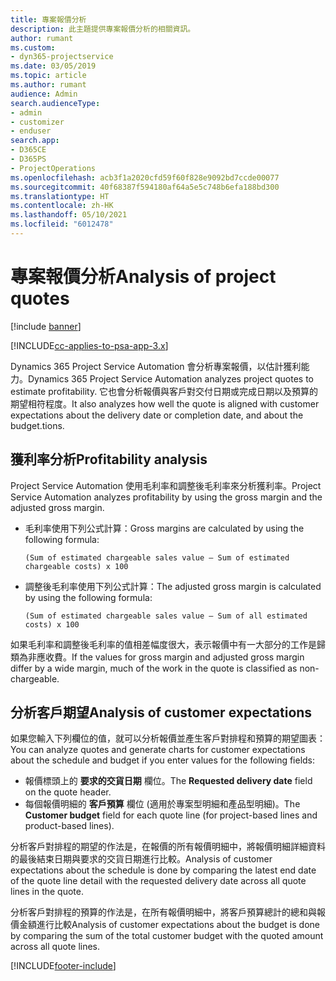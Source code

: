```yaml
---
title: 專案報價分析
description: 此主題提供專案報價分析的相關資訊。
author: rumant
ms.custom:
- dyn365-projectservice
ms.date: 03/05/2019
ms.topic: article
ms.author: rumant
audience: Admin
search.audienceType:
- admin
- customizer
- enduser
search.app:
- D365CE
- D365PS
- ProjectOperations
ms.openlocfilehash: acb3f1a2020cfd59f60f828e9092bd7ccde00077
ms.sourcegitcommit: 40f68387f594180af64a5e5c748b6efa188bd300
ms.translationtype: HT
ms.contentlocale: zh-HK
ms.lasthandoff: 05/10/2021
ms.locfileid: "6012478"
---
```

# <a name="analysis-of-project-quotes"></a><span data-ttu-id="c3909-103">專案報價分析</span><span class="sxs-lookup"><span data-stu-id="c3909-103">Analysis of project quotes</span></span>

[!include [banner](../includes/psa-now-project-operations.md)]

[!INCLUDE[cc-applies-to-psa-app-3.x](../includes/cc-applies-to-psa-app-3x.md)]

<span data-ttu-id="c3909-104">Dynamics 365 Project Service Automation 會分析專案報價，以估計獲利能力。</span><span class="sxs-lookup"><span data-stu-id="c3909-104">Dynamics 365 Project Service Automation analyzes project quotes to estimate profitability.</span></span> <span data-ttu-id="c3909-105">它也會分析報價與客戶對交付日期或完成日期以及預算的期望相符程度。</span><span class="sxs-lookup"><span data-stu-id="c3909-105">It also analyzes how well the quote is aligned with customer expectations about the delivery date or completion date, and about the budget.tions.</span></span>

## <a name="profitability-analysis"></a><span data-ttu-id="c3909-106">獲利率分析</span><span class="sxs-lookup"><span data-stu-id="c3909-106">Profitability analysis</span></span>

<span data-ttu-id="c3909-107">Project Service Automation 使用毛利率和調整後毛利率來分析獲利率。</span><span class="sxs-lookup"><span data-stu-id="c3909-107">Project Service Automation analyzes profitability by using the gross margin and the adjusted gross margin.</span></span>

- <span data-ttu-id="c3909-108">毛利率使用下列公式計算：</span><span class="sxs-lookup"><span data-stu-id="c3909-108">Gross margins are calculated by using the following formula:</span></span>

  `
    (Sum of estimated chargeable sales value – Sum of estimated chargeable costs) x 100
  `
- <span data-ttu-id="c3909-109">調整後毛利率使用下列公式計算：</span><span class="sxs-lookup"><span data-stu-id="c3909-109">The adjusted gross margin is calculated by using the following formula:</span></span>

  `
    (Sum of estimated chargeable sales value – Sum of all estimated costs) x 100
  `

<span data-ttu-id="c3909-110">如果毛利率和調整後毛利率的值相差幅度很大，表示報價中有一大部分的工作是歸類為非應收費。</span><span class="sxs-lookup"><span data-stu-id="c3909-110">If the values for gross margin and adjusted gross margin differ by a wide margin, much of the work in the quote is classified as non-chargeable.</span></span>

## <a name="analysis-of-customer-expectations"></a><span data-ttu-id="c3909-111">分析客戶期望</span><span class="sxs-lookup"><span data-stu-id="c3909-111">Analysis of customer expectations</span></span>

<span data-ttu-id="c3909-112">如果您輸入下列欄位的值，就可以分析報價並產生客戶對排程和預算的期望圖表：</span><span class="sxs-lookup"><span data-stu-id="c3909-112">You can analyze quotes and generate charts for customer expectations about the schedule and budget if you enter values for the following fields:</span></span>

- <span data-ttu-id="c3909-113">報價標頭上的 **要求的交貨日期** 欄位。</span><span class="sxs-lookup"><span data-stu-id="c3909-113">The **Requested delivery date** field on the quote header.</span></span>
- <span data-ttu-id="c3909-114">每個報價明細的 **客戶預算** 欄位 (適用於專案型明細和產品型明細)。</span><span class="sxs-lookup"><span data-stu-id="c3909-114">The **Customer budget** field for each quote line (for project-based lines and product-based lines).</span></span>

<span data-ttu-id="c3909-115">分析客戶對排程的期望的作法是，在報價的所有報價明細中，將報價明細詳細資料的最後結束日期與要求的交貨日期進行比較。</span><span class="sxs-lookup"><span data-stu-id="c3909-115">Analysis of customer expectations about the schedule is done by comparing the latest end date of the quote line detail with the requested delivery date across all quote lines in the quote.</span></span>

<span data-ttu-id="c3909-116">分析客戶對排程的預算的作法是，在所有報價明細中，將客戶預算總計的總和與報價金額進行比較</span><span class="sxs-lookup"><span data-stu-id="c3909-116">Analysis of customer expectations about the budget is done by comparing the sum of the total customer budget with the quoted amount across all quote lines.</span></span>


[!INCLUDE[footer-include](../includes/footer-banner.md)]